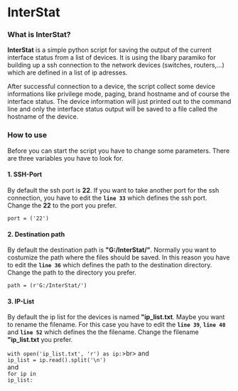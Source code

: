 # InterStat

<b><h3>What is InterStat?</h3></b>
<b>InterStat</b> is a simple python script for saving the output of the current interface status from a list of devices. It is using the libary paramiko for building up a ssh connection to the network devices (switches, routers,...) which are defined in a list of ip adresses.

After successful connection to a device, the script collect some device informations like privilege mode, paging, brand hostname and of course the interface status. The device information will just printed out to the command line and only the interface status output will be saved to a file called the hostname of the device.

<b><h3>How to use</h3></b>
Before you can start the script you have to change some parameters. There are three variables you have to look for.

<b><h4>1. SSH-Port </h4></b>
By default the ssh port is <b>22</b>. If you want to take another port for the ssh connection, you have to edit the <code><b>line 33</b></code> which defines the ssh port. Change the <b>22</b> to the port you prefer.

<code>port = ('22')</code>

<b><h4>2. Destination path </h4></b>
By default the destination path is <b>"G:/InterStat/"</b>. Normally you want to costumize the path where the files should be saved. In this reason you have to edit the <code><b>line 36</b></code> which defines the path to the destination directory. Change the path to the directory you prefer.

<code>path = (r'G:/InterStat/')</code>

<b><h4>3. IP-List </h4></b>
By default the ip list for the devices is named <b>"ip_list.txt</b>. Maybe you want to rename the filename. For this case you have to edit the <code><b>line 39</b></code>, <code><b>line 40</b></code> and <code><b>line 52</b></code> which defines the the filename. Change the filename <b>"ip_list.txt</b> you prefer.

<code>with open('ip_list.txt', 'r') as ip:</code>>br>
and<br>
<code>ip_list = ip.read().split('\n')</code><br>
and<br>
<code>for ip in ip_list:</code><br>
